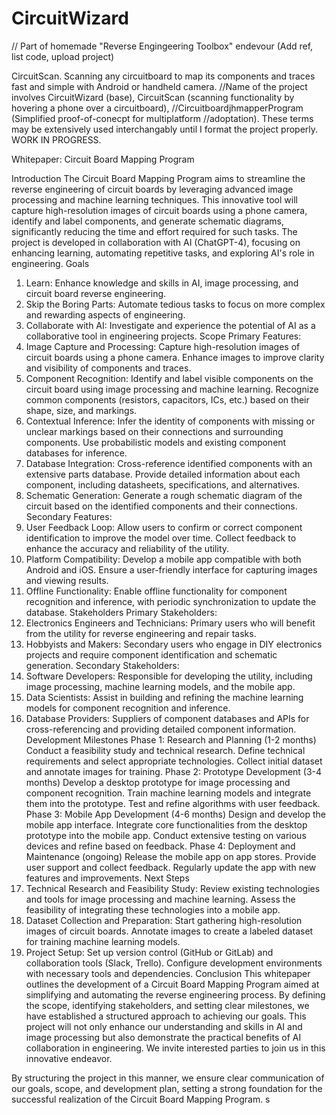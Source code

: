# CircuitWizard
// Part of homemade "Reverse Engingeering Toolbox" endevour (Add ref, list code, upload project)

CircuitScan. Scanning any circuitboard to map its components and traces fast and simple with Android or handheld camera.
//Name of the project involves CircuitWizard (base), CircuitScan (scanning functionality by hovering a phone over a circuitboard), 
//CircuitboardjhmapperProgram (Simplified proof-of-conecpt for multiplatform 
//adoptation). These terms may be extensively used interchangably until I format the project properly.  WORK IN PROGRESS. 


Whitepaper: Circuit Board Mapping Program

Introduction
The Circuit Board Mapping Program aims to streamline the reverse engineering of circuit boards by leveraging advanced image processing and machine learning techniques. This innovative tool will capture high-resolution images of circuit boards using a phone camera, identify and label components, and generate schematic diagrams, significantly reducing the time and effort required for such tasks. The project is developed in collaboration with AI (ChatGPT-4), focusing on enhancing learning, automating repetitive tasks, and exploring AI's role in engineering.
Goals
1. Learn: Enhance knowledge and skills in AI, image processing, and circuit board reverse engineering.
2. Skip the Boring Parts: Automate tedious tasks to focus on more complex and rewarding aspects of engineering.
3. Collaborate with AI: Investigate and experience the potential of AI as a collaborative tool in engineering projects.
Scope
Primary Features:
1. Image Capture and Processing:
Capture high-resolution images of circuit boards using a phone camera.
Enhance images to improve clarity and visibility of components and traces.
2. Component Recognition:
Identify and label visible components on the circuit board using image processing and machine learning.
Recognize common components (resistors, capacitors, ICs, etc.) based on their shape, size, and markings.
3. Contextual Inference:
Infer the identity of components with missing or unclear markings based on their connections and surrounding components.
Use probabilistic models and existing component databases for inference.
4. Database Integration:
Cross-reference identified components with an extensive parts database.
Provide detailed information about each component, including datasheets, specifications, and alternatives.
5. Schematic Generation:
Generate a rough schematic diagram of the circuit based on the identified components and their connections.
Secondary Features:
1. User Feedback Loop:
Allow users to confirm or correct component identification to improve the model over time.
Collect feedback to enhance the accuracy and reliability of the utility.
2. Platform Compatibility:
Develop a mobile app compatible with both Android and iOS.
Ensure a user-friendly interface for capturing images and viewing results.
3. Offline Functionality:
Enable offline functionality for component recognition and inference, with periodic synchronization to update the database.
Stakeholders
Primary Stakeholders:
1. Electronics Engineers and Technicians: Primary users who will benefit from the utility for reverse engineering and repair tasks.
2. Hobbyists and Makers: Secondary users who engage in DIY electronics projects and require component identification and schematic generation.
Secondary Stakeholders:
1. Software Developers: Responsible for developing the utility, including image processing, machine learning models, and the mobile app.
2. Data Scientists: Assist in building and refining the machine learning models for component recognition and inference.
3. Database Providers: Suppliers of component databases and APIs for cross-referencing and providing detailed component information.
Development Milestones
Phase 1: Research and Planning (1-2 months)
Conduct a feasibility study and technical research.
Define technical requirements and select appropriate technologies.
Collect initial dataset and annotate images for training.
Phase 2: Prototype Development (3-4 months)
Develop a desktop prototype for image processing and component recognition.
Train machine learning models and integrate them into the prototype.
Test and refine algorithms with user feedback.
Phase 3: Mobile App Development (4-6 months)
Design and develop the mobile app interface.
Integrate core functionalities from the desktop prototype into the mobile app.
Conduct extensive testing on various devices and refine based on feedback.
Phase 4: Deployment and Maintenance (ongoing)
Release the mobile app on app stores.
Provide user support and collect feedback.
Regularly update the app with new features and improvements.
Next Steps
1. Technical Research and Feasibility Study:
Review existing technologies and tools for image processing and machine learning.
Assess the feasibility of integrating these technologies into a mobile app.
2. Dataset Collection and Preparation:
Start gathering high-resolution images of circuit boards.
Annotate images to create a labeled dataset for training machine learning models.
3. Project Setup:
Set up version control (GitHub or GitLab) and collaboration tools (Slack, Trello).
Configure development environments with necessary tools and dependencies.
Conclusion
This whitepaper outlines the development of a Circuit Board Mapping Program aimed at simplifying and automating the reverse engineering process. By defining the scope, identifying stakeholders, and setting clear milestones, we have established a structured approach to achieving our goals. This project will not only enhance our understanding and skills in AI and image processing but also demonstrate the practical benefits of AI collaboration in engineering. We invite interested parties to join us in this innovative endeavor.

By structuring the project in this manner, we ensure clear communication of our goals, scope, and development plan, setting a strong foundation for the successful realization of the Circuit Board Mapping Program.
s

